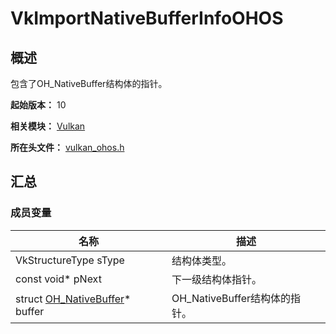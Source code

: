 # VkImportNativeBufferInfoOHOS

<!--Kit: ArkGraphics 2D-->
<!--Subsystem: Graphic-->
<!--Owner: @andrew1993-->
<!--Desinger: @exFAT-->
<!--Tester: @nobuggers-->
<!--Adviser: @ge-yafang-->

## 概述

包含了OH_NativeBuffer结构体的指针。

**起始版本：** 10

**相关模块：** [Vulkan](capi-vulkan.md)

**所在头文件：** [vulkan_ohos.h](capi-vulkan-ohos-h.md)

## 汇总

### 成员变量

| 名称                                 | 描述 |
|------------------------------------| -- |
| VkStructureType sType              | 结构体类型。 |
| const void* pNext                  | 下一级结构体指针。 |
| struct [OH_NativeBuffer](capi-vulkan-oh-nativebuffer.md)* buffer | OH_NativeBuffer结构体的指针。 |


